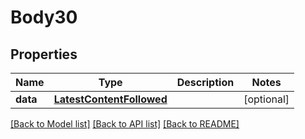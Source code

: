 # Body30

## Properties
Name | Type | Description | Notes
------------ | ------------- | ------------- | -------------
**data** | [**LatestContentFollowed**](LatestContentFollowed.md) |  | [optional] 

[[Back to Model list]](../README.md#documentation-for-models) [[Back to API list]](../README.md#documentation-for-api-endpoints) [[Back to README]](../README.md)

